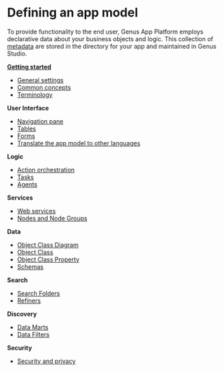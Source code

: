 # Defining an app model

To provide functionality to the end user, Genus App Platform employs declarative data about your business objects and logic. This collection of [metadata](../../terminology.md) are stored in the directory for your app and maintained in Genus Studio.

**[Getting started](getting-started/getting-started.md)**

* [General settings](general-settings.md)
* [Common concepts](common-concepts.md)
* [Terminology](../../terminology.md)

**User Interface**

* [Navigation pane](navigation-pane.md)
* [Tables](tables.md)
* [Forms](forms.md)
* [Translate the app model to other languages](translate-the-application-model-to-other-languages.md)

**Logic**

* [Action orchestration](action-orchestration.md)
* [Tasks](tasks.md)
* [Agents](agents.md)

**Services**

* [Web services](web-services.md)
* [Nodes and Node Groups](nodes-and-node-groups.md)

**Data**

* [Object Class Diagram](object-class-diagram.md)
* [Object Class](object-class.md)
* [Object Class Property](object-class-property.md)
* [Schemas](schemas.md)

**Search**

* [Search Folders](search-folders.md)
* [Refiners](refiners.md)

**Discovery**

* [Data Marts](data-marts.md)
* [Data Filters](data-filters.md)

**Security**

* [Security and privacy](security.md)
